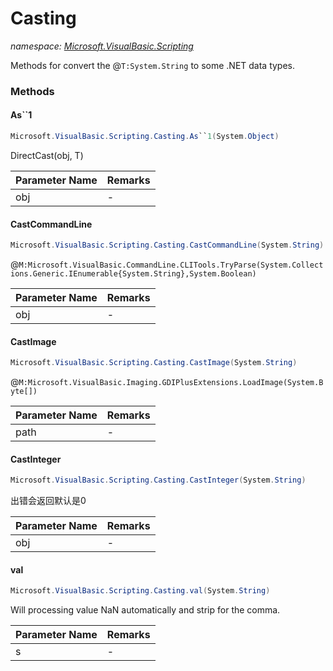 ﻿# Casting
_namespace: [Microsoft.VisualBasic.Scripting](./index.md)_

Methods for convert the @``T:System.String`` to some .NET data types.



### Methods

#### As``1
```csharp
Microsoft.VisualBasic.Scripting.Casting.As``1(System.Object)
```
DirectCast(obj, T)

|Parameter Name|Remarks|
|--------------|-------|
|obj|-|


#### CastCommandLine
```csharp
Microsoft.VisualBasic.Scripting.Casting.CastCommandLine(System.String)
```
@``M:Microsoft.VisualBasic.CommandLine.CLITools.TryParse(System.Collections.Generic.IEnumerable{System.String},System.Boolean)``

|Parameter Name|Remarks|
|--------------|-------|
|obj|-|


#### CastImage
```csharp
Microsoft.VisualBasic.Scripting.Casting.CastImage(System.String)
```
@``M:Microsoft.VisualBasic.Imaging.GDIPlusExtensions.LoadImage(System.Byte[])``

|Parameter Name|Remarks|
|--------------|-------|
|path|-|


#### CastInteger
```csharp
Microsoft.VisualBasic.Scripting.Casting.CastInteger(System.String)
```
出错会返回默认是0

|Parameter Name|Remarks|
|--------------|-------|
|obj|-|


#### val
```csharp
Microsoft.VisualBasic.Scripting.Casting.val(System.String)
```
Will processing value NaN automatically and strip for the comma.

|Parameter Name|Remarks|
|--------------|-------|
|s|-|



